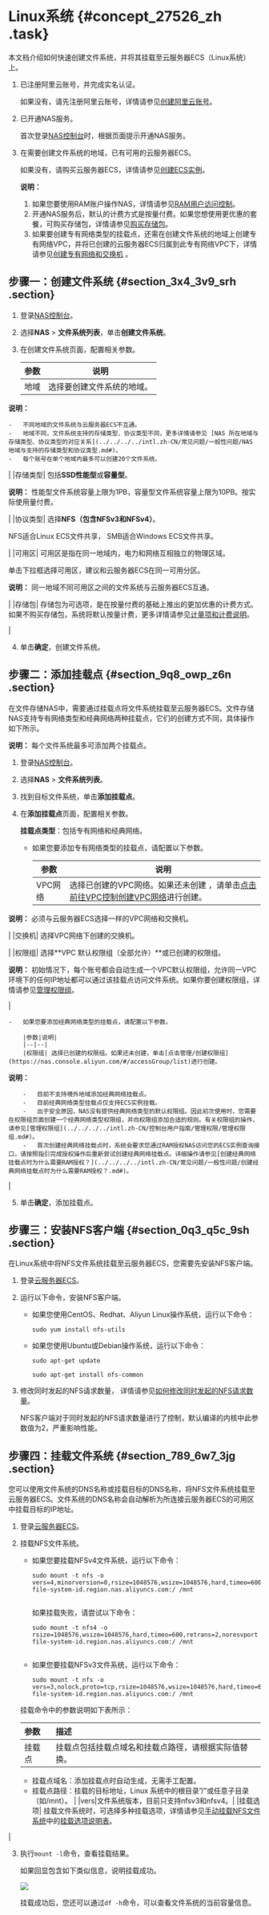 # Linux系统 {#concept_27526_zh .task}

本文档介绍如何快速创建文件系统，并将其挂载至云服务器ECS（Linux系统）上。

1.  已注册阿里云账号，并完成实名认证。

    如果没有，请先注册阿里云账号，详情请参见[创建阿里云账号](https://www.alibabacloud.com/help/zh/doc-detail/50482.html)。

2.  已开通NAS服务。

    首次登录[NAS控制台](https://nas.console.aliyun.com/)时，根据页面提示开通NAS服务。

3.  在需要创建文件系统的地域，已有可用的云服务器ECS。

    如果没有，请购买云服务器ECS，详情请参见[创建ECS实例](../../../../intl.zh-CN/个人版快速入门/创建ECS实例.md#)。

    **说明：** 

    1.  如果您要使用RAM账户操作NAS，详情请参见[RAM用户访问控制](../../../../intl.zh-CN/控制台用户指南/管理权限/RAM用户访问控制.md#)。
    2.  开通NAS服务后，默认的计费方式是按量付费。如果您想使用更优惠的套餐，可购买存储包，详情请参见[购买存储包](../../../../intl.zh-CN/产品定价/预付费/购买存储包.md#)。
    3.  如果要创建专有网络类型的挂载点，还需在创建文件系统的地域上创建专有网络VPC，并将已创建的云服务器ECS归属到此专有网络VPC下，详情请参见[创建专有网络和交换机](创建专有网络和交换机../../SP_22/DNVPC11885991/ZH-CN_TP_2434_V13.dita#concept_isl_ghv_rdb/section_ufw_rhv_rdb) 。

## 步骤一：创建文件系统 {#section_3x4_3v9_srh .section}

1.  登录[NAS控制台](https://nas.console.aliyun.com/)。
2.  选择**NAS** \> **文件系统列表**，单击**创建文件系统**。
3.  在创建文件系统页面，配置相关参数。

    |参数|说明|
    |--|--|
    |地域| 选择要创建文件系统的地域。

**说明：** 

    -   不同地域的文件系统与云服务器ECS不互通。
    -   地域不同，文件系统支持的存储类型、协议类型不同，更多详情请参见 [NAS 所在地域与存储类型、协议类型的对应关系](../../../../intl.zh-CN/常见问题/一般性问题/NAS 地域与支持的存储类型和协议类型.md#)。
    -   每个账号在单个地域内最多可以创建20个文件系统。
 |
    |存储类型| 包括**SSD性能型**或**容量型**。

**说明：** 性能型文件系统容量上限为1PB，容量型文件系统容量上限为10PB。按实际使用量付费。

 |
    |协议类型| 选择**NFS（包含NFSv3和NFSv4）**。

 NFS适合Linux ECS文件共享， SMB适合Windows ECS文件共享。

 |
    |可用区| 可用区是指在同一地域内，电力和网络互相独立的物理区域。

 单击下拉框选择可用区，建议和云服务器ECS在同一可用分区。

**说明：** 同一地域不同可用区之间的文件系统与云服务器ECS互通。

 |
    |存储包| 存储包为可选项，是在按量付费的基础上推出的更加优惠的计费方式。如果不购买存储包，系统将默认按量计费，更多详情请参见[计量项和计费说明](../../../../intl.zh-CN/产品定价/计量项和计费说明.md#)。

 |

4.  单击**确定**，创建文件系统。

## 步骤二：添加挂载点 {#section_9q8_owp_z6n .section}

在文件存储NAS中，需要通过挂载点将文件系统挂载至云服务器ECS。文件存储NAS支持专有网络类型和经典网络两种挂载点，它们的创建方式不同，具体操作如下所示。

**说明：** 每个文件系统最多可添加两个挂载点。

1.  登录[NAS控制台](https://nas.console.aliyun.com/)。
2.  选择**NAS** \> **文件系统列表**。
3.  找到目标文件系统，单击**添加挂载点**。
4.  在**添加挂载点**页面，配置相关参数。

    **挂载点类型**：包括专有网络和经典网络。

    -   如果您要添加专有网络类型的挂载点，请配置以下参数。

        |参数|说明|
        |--|--|
        |VPC网络| 选择已创建的VPC网络。如果还未创建 ，请单击[点击前往VPC控制创建VPC网络](https://vpc.console.aliyun.com/)进行创建。

**说明：** 必须与云服务器ECS选择一样的VPC网络和交换机。

 |
        |交换机| 选择VPC网络下创建的交换机。

 |
        |权限组| 选择**VPC 默认权限组（全部允许）**或已创建的权限组。

**说明：** 初始情况下，每个账号都会自动生成一个VPC默认权限组，允许同一VPC环境下的任何IP地址都可以通过该挂载点访问文件系统。如果你要创建权限组，详情请参见[管理权限组](../../../../intl.zh-CN/控制台用户指南/管理权限/管理权限组.md#)。

 |

    -   如果您要添加经典网络类型的挂载点，请配置以下参数。

        |参数|说明|
        |--|--|
        |权限组| 选择已创建的权限组。如果还未创建，单击[点击管理/创建权限组](https://nas.console.aliyun.com/#/accessGroup/list)进行创建。

**说明：** 

        -   目前不支持境外地域添加经典网络挂载点。
        -   目前经典网络类型挂载点仅支持ECS实例挂载。
        -   出于安全原因，NAS没有提供经典网络类型的默认权限组。因此初次使用时，您需要在权限组页面创建一个经典网络类型权限组，并向权限组添加合适的规则。有关权限组的操作，请参见[管理权限组](../../../../intl.zh-CN/控制台用户指南/管理权限/管理权限组.md#)。
        -   首次创建经典网络挂载点时，系统会要求您通过RAM授权NAS访问您的ECS实例查询接口，请按照指引完成授权操作后重新尝试创建经典网络挂载点。详细操作请参见[创建经典网络挂载点时为什么需要RAM授权？](../../../../intl.zh-CN/常见问题/一般性问题/创建经典网络挂载点时为什么需要RAM授权？.md#)。
 |

5.  单击**确定**，添加挂载点。

## 步骤三：安装NFS客户端 {#section_0q3_q5c_9sh .section}

在Linux系统中将NFS文件系统挂载至云服务器ECS，您需要先安装NFS客户端。

1.  登录[云服务器ECS](https://ecs.console.aliyun.com/)。
2.  运行以下命令，安装NFS客户端。
    -   如果您使用CentOS、Redhat、Aliyun Linux操作系统，运行以下命令：

        ``` {#codeblock_juv_ss3_ruh}
        sudo yum install nfs-utils
        ```

    -   如果您使用Ubuntu或Debian操作系统，运行以下命令：

        ``` {#codeblock_15q_8px_jnw}
        sudo apt-get update
        ```

        ``` {#codeblock_0hb_304_3rf}
        sudo apt-get install nfs-common
        ```

3.  修改同时发起的NFS请求数量， 详情请参见[如何修改同时发起的NFS请求数量](../../../../intl.zh-CN/常见问题/一般性问题/如何修改同时发起的NFS请求数量.md#)。

    NFS客户端对于同时发起的NFS请求数量进行了控制，默认编译的内核中此参数值为2，严重影响性能。


## 步骤四：挂载文件系统 {#section_789_6w7_3jg .section}

您可以使用文件系统的DNS名称或挂载目标的DNS名称，将NFS文件系统挂载至云服务器ECS。文件系统的DNS名称会自动解析为所连接云服务器ECS的可用区中挂载目标的IP地址。

1.  登录[云服务器ECS](https://ecs.console.aliyun.com/)。
2.  挂载NFS文件系统。

    -   如果您要挂载NFSv4文件系统，运行以下命令：

        ``` {#codeblock_t2c_et5_veq}
        sudo mount -t nfs -o vers=4,minorversion=0,rsize=1048576,wsize=1048576,hard,timeo=600,retrans=2,noresvport file-system-id.region.nas.aliyuncs.com:/ /mnt
        							
        ```

        如果挂载失败，请尝试以下命令：

        ``` {#codeblock_yvx_c4n_0wc}
        sudo mount -t nfs4 -o rsize=1048576,wsize=1048576,hard,timeo=600,retrans=2,noresvport file-system-id.region.nas.aliyuncs.com:/ /mnt
        							
        ```

    -   如果您要挂载NFSv3文件系统，运行以下命令：

        ``` {#codeblock_qnr_onw_j3b}
        sudo mount -t nfs -o vers=3,nolock,proto=tcp,rsize=1048576,wsize=1048576,hard,timeo=600,retrans=2,noresvport file-system-id.region.nas.aliyuncs.com:/ /mnt
        ```

    挂载命令中的参数说明如下表所示：

    |参数|描述|
    |:-|:-|
    |挂载点| 挂载点包括挂载点域名和挂载点路径，请根据实际值替换。

    -   挂载点域名：添加挂载点时自动生成，无需手工配置。
    -   挂载点路径：挂载的目标地址，Linux 系统中的根目录”/”或任意子目录（如/mnt）。
 |
    |vers|文件系统版本，目前只支持nfsv3和nfsv4。|
    |挂载选项| 挂载文件系统时，可选择多种挂载选项，详情请参见[手动挂载NFS文件系统](../../../../intl.zh-CN/控制台用户指南/挂载文件系统/手动挂载NFS文件系统.md#)中的[挂载选项说明表](intl.zh-CN/控制台用户指南/挂载文件系统/手动挂载NFS文件系统.md#table_2uc_odz_vk9)。

 |

3.  执行`mount -l`命令，查看挂载结果。

    如果回显包含如下类似信息，说明挂载成功。

    ![](http://static-aliyun-doc.oss-cn-hangzhou.aliyuncs.com/assets/img/21207/156447231649539_zh-CN.png)

    挂载成功后，您还可以通过`df -h`命令，可以查看文件系统的当前容量信息。



